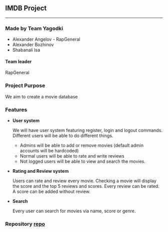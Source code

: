## IMDB Project

----

### Made by Team Yagodki

- Alexander Angelov - RapGeneral
- Alexander Bozhinov
- Shabanali Isa

#### Team leader
RapGeneral

### Project Purpose
We aim to create a movie database 

### Features 
- <b>User system</b>

    We will have user system featuring register, login and logout commands.
    Different users will be able to do different things.
    - Admins will be able to add or remove movies (default admin accounts will be hardcoded)
    - Normal users will be able to rate and write reviews
    - Not logged users will be able to view and search the movies.
    
- <b>Rating and Review system</b>

    Users can rate and review every movie. Checking a movie will display the score and the top 5 reviews and scores.
    Every review can be rated.
    A score can be added without review.

- <b>Search</b>

    Every user can search for movies via name, score or genre.
    
### Repository [repo]

[repo]: https://gitlab.com/RapGeneral/nazovenoimdb.git